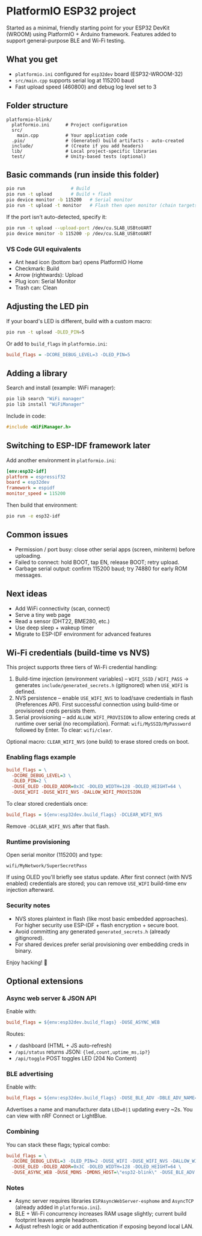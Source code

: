 # PlatformIO ESP32 project

Started as a minimal, friendly starting point for your ESP32 DevKit (WROOM) using PlatformIO + Arduino framework.
Features added to support general-purpose BLE and Wi-Fi testing.

## What you get

- `platformio.ini` configured for `esp32dev` board (ESP32-WROOM-32)
- `src/main.cpp` supports serial log at 115200 baud
- Fast upload speed (460800) and debug log level set to 3

## Folder structure

```text
platformio-blink/
  platformio.ini      # Project configuration
  src/
    main.cpp          # Your application code
  .pio/               # (Generated) build artifacts - auto-created
  include/            # (Create if you add headers)
  lib/                # Local project-specific libraries
  test/               # Unity-based tests (optional)
```

## Basic commands (run inside this folder)

```bash
pio run                 # Build
pio run -t upload       # Build + flash
pio device monitor -b 115200   # Serial monitor
pio run -t upload -t monitor   # Flash then open monitor (chain targets)
```

If the port isn't auto-detected, specify it:

```bash
pio run -t upload --upload-port /dev/cu.SLAB_USBtoUART
pio device monitor -b 115200 -p /dev/cu.SLAB_USBtoUART
```

### VS Code GUI equivalents

- Ant head icon (bottom bar) opens PlatformIO Home
- Checkmark: Build
- Arrow (rightwards): Upload
- Plug icon: Serial Monitor
- Trash can: Clean

## Adjusting the LED pin

If your board's LED is different, build with a custom macro:

```bash
pio run -t upload -DLED_PIN=5
```

Or add to `build_flags` in `platformio.ini`:

```ini
build_flags = -DCORE_DEBUG_LEVEL=3 -DLED_PIN=5
```

## Adding a library

Search and install (example: WiFi manager):

```bash
pio lib search "WiFi manager"
pio lib install "WiFiManager"
```

Include in code:

```cpp
#include <WiFiManager.h>
```

## Switching to ESP-IDF framework later

Add another environment in `platformio.ini`:

```ini
[env:esp32-idf]
platform = espressif32
board = esp32dev
framework = espidf
monitor_speed = 115200
```

Then build that environment:

```bash
pio run -e esp32-idf
```

## Common issues

- Permission / port busy: close other serial apps (screen, miniterm) before uploading.
- Failed to connect: hold BOOT, tap EN, release BOOT; retry upload.
- Garbage serial output: confirm 115200 baud; try 74880 for early ROM messages.

## Next ideas

- Add WiFi connectivity (scan, connect)
- Serve a tiny web page
- Read a sensor (DHT22, BME280, etc.)
- Use deep sleep + wakeup timer
- Migrate to ESP-IDF environment for advanced features

## Wi-Fi credentials (build-time vs NVS)

This project supports three tiers of Wi-Fi credential handling:

1. Build-time injection (environment variables) – `WIFI_SSID` / `WIFI_PASS` -> generates `include/generated_secrets.h` (gitignored) when `USE_WIFI` is defined.
2. NVS persistence – enable `USE_WIFI_NVS` to load/save credentials in flash (Preferences API). First successful connection using build-time or provisioned creds persists them.
3. Serial provisioning – add `ALLOW_WIFI_PROVISION` to allow entering creds at runtime over serial (no recompilation). Format: `wifi/MySSID/MyPassword` followed by Enter. To clear: `wifi/clear`.

Optional macro: `CLEAR_WIFI_NVS` (one build) to erase stored creds on boot.

### Enabling flags example

```ini
build_flags = \
  -DCORE_DEBUG_LEVEL=3 \
  -DLED_PIN=2 \
  -DUSE_OLED -DOLED_ADDR=0x3C -DOLED_WIDTH=128 -DOLED_HEIGHT=64 \
  -DUSE_WIFI -DUSE_WIFI_NVS -DALLOW_WIFI_PROVISION
```

To clear stored credentials once:

```ini
build_flags = ${env:esp32dev.build_flags} -DCLEAR_WIFI_NVS
```
Remove `-DCLEAR_WIFI_NVS` after that flash.

### Runtime provisioning

Open serial monitor (115200) and type:

```text
wifi/MyNetwork/SuperSecretPass
```
If using OLED you'll briefly see status update. After first connect (with NVS enabled) credentials are stored; you can remove `USE_WIFI` build-time env injection afterward.

### Security notes

- NVS stores plaintext in flash (like most basic embedded approaches). For higher security use ESP-IDF + flash encryption + secure boot.
- Avoid committing any generated `generated_secrets.h` (already gitignored).
- For shared devices prefer serial provisioning over embedding creds in binary.

Enjoy hacking! 🚀

## Optional extensions

### Async web server & JSON API

Enable with:

```ini
build_flags = ${env:esp32dev.build_flags} -DUSE_ASYNC_WEB
```

Routes:

- `/` dashboard (HTML + JS auto-refresh)
- `/api/status` returns JSON: `{led,count,uptime_ms,ip?}`
- `/api/toggle` POST toggles LED (204 No Content)


### BLE advertising

Enable with:

```ini
build_flags = ${env:esp32dev.build_flags} -DUSE_BLE_ADV -DBLE_ADV_NAME=\"ESP32Blink\"
```

Advertises a name and manufacturer data `LED=0|1` updating every ~2s. You can view with nRF Connect or LightBlue.

### Combining

You can stack these flags; typical combo:

```ini
build_flags = \
  -DCORE_DEBUG_LEVEL=3 -DLED_PIN=2 -DUSE_WIFI -DUSE_WIFI_NVS -DALLOW_WIFI_PROVISION \
  -DUSE_OLED -DOLED_ADDR=0x3C -DOLED_WIDTH=128 -DOLED_HEIGHT=64 \
  -DUSE_ASYNC_WEB -DUSE_MDNS -DMDNS_HOST=\"esp32-blink\" -DUSE_BLE_ADV -DBLE_ADV_NAME=\"ESP32Blink\"
```

### Notes

- Async server requires libraries `ESPAsyncWebServer-esphome` and `AsyncTCP` (already added in `platformio.ini`).
- BLE + Wi-Fi concurrency increases RAM usage slightly; current build footprint leaves ample headroom.
- Adjust refresh logic or add authentication if exposing beyond local LAN.
